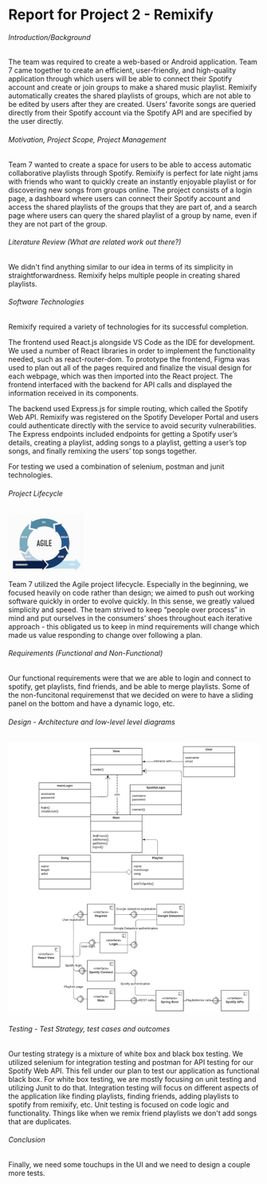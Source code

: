 # Report for Project 2 - Remixify
###### Introduction/Background 
The team was required to create a web-based or Android application. Team 7 came together to create an efficient, user-friendly, and high-quality application through which users will be able to connect their Spotify account and create or join groups to make a shared music playlist. Remixify automatically creates the shared playlists of groups, which are not able to be edited by users after they are created. Users’ favorite songs are queried directly from their Spotify account via the Spotify API and are specified by the user directly.

###### Motivation, Project Scope, Project Management 
Team 7 wanted to create a space for users to be able to access automatic collaborative playlists through Spotify. Remixify is perfect for late night jams with friends who want to quickly create an instantly enjoyable playlist or for discovering new songs from groups online. The project consists of a login page, a dashboard where users can connect their Spotify account and access the shared playlists of the groups that they are part of, and a search page where users can query the shared playlist of a group by name, even if they are not part of the group. 

###### Literature Review (What are related work out there?) 
We didn't find anything similar to our idea in terms of its simplicity in straightforwardness. Remixify helps multiple people in creating shared playlists.

###### Software Technologies 
Remixify required a variety of technologies for its successful completion. 

The frontend used React.js alongside VS Code as the IDE for development. We used a number of React libraries in order to implement the functionality needed, such as react-router-dom. To prototype the frontend, Figma was used to plan out all of the pages required and finalize the visual design for each webpage, which was then imported into the React project. The frontend interfaced with the backend for API calls and displayed the information received in its components.  

The backend used Express.js for simple routing, which called the Spotify Web API. Remixify was registered on the Spotify Developer Portal and users could authenticate directly with the service to avoid security vulnerabilities. The Express endpoints included endpoints for getting a Spotify user’s details, creating a playlist, adding songs to a playlist, getting a user’s top songs, and finally remixing the users’ top songs together. 

For testing we used a combination of selenium, postman and junit technologies. 

###### Project Lifecycle 
<img src="https://github.com/Quantumplated/quantumplated.github.io/blob/main/agile.jpg?raw=true" width=30% height=30%>

Team 7 utilized the Agile project lifecycle. Especially in the beginning, we focused heavily on code rather than design; we aimed to push out working software quickly in order to evolve quickly. In this sense, we greatly valued simplicity and speed. The team strived to keep “people over process” in mind and put ourselves in the consumers’ shoes throughout each iterative approach - this obligated us to keep in mind requirements will change which made us value responding to change over following a plan. 

###### Requirements (Functional and Non-Functional) 
Our functional requirements were that we are able to login and connect to spotify, get playlists, find friends, and be able to merge playlists. Some of the non-funcitonal requiremenst that we decided on were to have a sliding panel on the bottom and have a dynamic logo, etc.

###### Design - Architecture and low-level level diagrams 
![alt text](https://github.com/Quantumplated/quantumplated.github.io/blob/main/diagrams.jpg?raw=true)

###### Testing - Test Strategy, test cases and outcomes 
Our testing strategy is a mixture of white box and black box testing. We utilized selenium for integration testing and postman for API testing for our Spotify Web API. 
This fell under our plan to test our application as functional black box. For white box testing, we are mostly focusing on unit testing and utilizing Junit to do that.
Integration testing will focus on different aspects of the application like finding playlists, finding friends, adding playlists to spotify from remixify, etc. Unit testing is focused on code logic and functionality. Things like when we remix friend playlists we don't add songs that are duplicates.

###### Conclusion
Finally, we need some touchups in the UI and we need to design a couple more tests.


